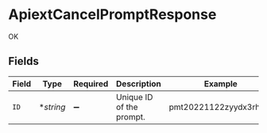 # ApiextCancelPromptResponse

OK


## Fields

| Field                    | Type                     | Required                 | Description              | Example                  |
| ------------------------ | ------------------------ | ------------------------ | ------------------------ | ------------------------ |
| `ID`                     | **string*                | :heavy_minus_sign:       | Unique ID of the prompt. | pmt20221122zyydx3rho2t   |